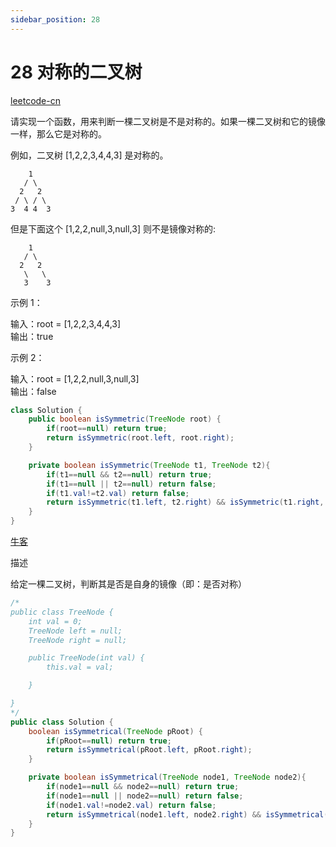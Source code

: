```yaml
---
sidebar_position: 28
---
```


# 28 对称的二叉树


[leetcode-cn](https://leetcode-cn.com/problems/dui-cheng-de-er-cha-shu-lcof/submissions/)


请实现一个函数，用来判断一棵二叉树是不是对称的。如果一棵二叉树和它的镜像一样，那么它是对称的。

例如，二叉树 [1,2,2,3,4,4,3] 是对称的。

```
    1
   / \
  2   2
 / \ / \
3  4 4  3
```

但是下面这个 [1,2,2,null,3,null,3] 则不是镜像对称的:

```
    1
   / \
  2   2
   \   \
   3    3
```
 

示例 1：

输入：root = [1,2,2,3,4,4,3]  
输出：true  

示例 2：

输入：root = [1,2,2,null,3,null,3]  
输出：false  


```java
class Solution {
    public boolean isSymmetric(TreeNode root) {
        if(root==null) return true;
        return isSymmetric(root.left, root.right);
    }

    private boolean isSymmetric(TreeNode t1, TreeNode t2){
        if(t1==null && t2==null) return true;
        if(t1==null || t2==null) return false;
        if(t1.val!=t2.val) return false;
        return isSymmetric(t1.left, t2.right) && isSymmetric(t1.right, t2.left);
    }
}
```


[牛客](https://www.nowcoder.com/practice/ff05d44dfdb04e1d83bdbdab320efbcb)

描述

给定一棵二叉树，判断其是否是自身的镜像（即：是否对称）

```java
/*
public class TreeNode {
    int val = 0;
    TreeNode left = null;
    TreeNode right = null;

    public TreeNode(int val) {
        this.val = val;

    }

}
*/
public class Solution {
    boolean isSymmetrical(TreeNode pRoot) {
        if(pRoot==null) return true;
        return isSymmetrical(pRoot.left, pRoot.right);
    }

    private boolean isSymmetrical(TreeNode node1, TreeNode node2){
        if(node1==null && node2==null) return true;
        if(node1==null || node2==null) return false;
        if(node1.val!=node2.val) return false;
        return isSymmetrical(node1.left, node2.right) && isSymmetrical(node1.right, node2.left);
    }
}
```
